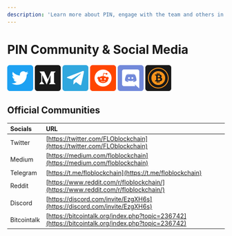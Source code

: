 ```yaml
---
description: 'Learn more about PIN, engage with the team and others in the community.'
---
```


# PIN Community & Social Media

[![](../.gitbook/assets/image%20%2817%29.png)](https://twitter.com/FLOblockchain) [![](../.gitbook/assets/image%20%285%29.png)](https://medium.com/floblockchain) [![](../.gitbook/assets/image%20%289%29%20%282%29%20%282%29%20%281%29.png)](https://t.me/floblockchain) [![](../.gitbook/assets/image%20%2816%29.png)](https://www.reddit.com/r/floblockchain/) [![](../.gitbook/assets/image%20%283%29.png)](https://discord.com/invite/EzgXH6s) [![](../.gitbook/assets/image%20%288%29.png)](https://bitcointalk.org/index.php?topic=236742)

## Official Communities

| Socials | URL |
| :--- | :--- |
| Twitter | [https://twitter.com/FLOblockchain](https://twitter.com/FLOblockchain) |
| Medium | [https://medium.com/floblockchain](https://medium.com/floblockchain) |
| Telegram | [https://t.me/floblockchain](https://t.me/floblockchain) |
| Reddit | [https://www.reddit.com/r/floblockchain/](https://www.reddit.com/r/floblockchain/) |
| Discord | [https://discord.com/invite/EzgXH6s](https://discord.com/invite/EzgXH6s) |
| Bitcointalk | [https://bitcointalk.org/index.php?topic=236742](https://bitcointalk.org/index.php?topic=236742) |

